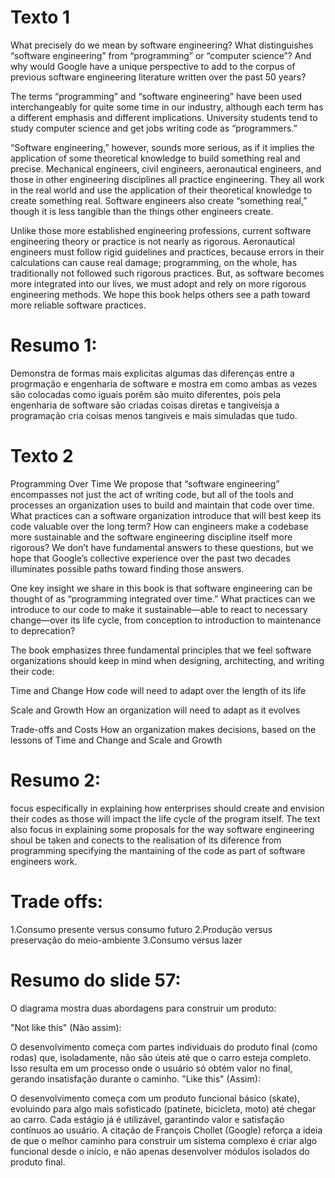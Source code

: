# Texto 1
What precisely do we mean by software engineering? What distinguishes “software engineering” from “programming” or “computer science”? And why would Google have a unique perspective to add to the corpus of previous software engineering literature written over the past 50 years?
 
The terms “programming” and “software engineering” have been used interchangeably for quite some time in our industry, although each term has a different emphasis and different implications. University students tend to study computer science and get jobs writing code as “programmers.”
 
“Software engineering,” however, sounds more serious, as if it implies the application of some theoretical knowledge to build something real and precise. Mechanical engineers, civil engineers, aeronautical engineers, and those in other engineering disciplines all practice engineering. They all work in the real world and use the application of their theoretical knowledge to create something real. Software engineers also create “something real,” though it is less tangible than the things other engineers create.
 
Unlike those more established engineering professions, current software engineering theory or practice is not nearly as rigorous. Aeronautical engineers must follow rigid guidelines and practices, because errors in their calculations can cause real damage; programming, on the whole, has traditionally not followed such rigorous practices. But, as software becomes more integrated into our lives, we must adopt and rely on more rigorous engineering methods. We hope this book helps others see a path toward more reliable software practices.

# Resumo 1:
Demonstra de formas mais explicitas algumas das diferenças entre a progrmação e engenharia de software e mostra em como ambas as vezes são colocadas como iguais porêm são muito diferentes, pois pela engenharia de software são criadas coisas diretas e tangiveisja a programação cria coisas menos tangiveis e mais simuladas que tudo.


# Texto 2
Programming Over Time
We propose that “software engineering” encompasses not just the act of writing code, but all of the tools and processes an organization uses to build and maintain that code over time. What practices can a software organization introduce that will best keep its code valuable over the long term? How can engineers make a codebase more sustainable and the software engineering discipline itself more rigorous? We don’t have fundamental answers to these questions, but we hope that Google’s collective experience over the past two decades illuminates possible paths toward finding those answers.
 
One key insight we share in this book is that software engineering can be thought of as “programming integrated over time.” What practices can we introduce to our code to make it sustainable—able to react to necessary change—over its life cycle, from conception to introduction to maintenance to deprecation?
 
The book emphasizes three fundamental principles that we feel software organizations should keep in mind when designing, architecting, and writing their code:
 
Time and Change
How code will need to adapt over the length of its life
 
Scale and Growth
How an organization will need to adapt as it evolves
 
Trade-offs and Costs
How an organization makes decisions, based on the lessons of Time and Change and Scale and Growth

# Resumo 2:
focus especifically in explaining how enterprises should create and envision their codes as those will impact the life cycle of the program itself.
The text also focus in explaining some proposals for the way software engineering shoul be taken and conects to the realisation of its diference from programming specifying the mantaining of the code as part of software engineers work.


# Trade offs:
1.Consumo presente versus consumo futuro
2.Produção versus preservação do meio-ambiente
3.Consumo versus lazer


# Resumo do slide 57:
O diagrama mostra duas abordagens para construir um produto:

"Not like this" (Não assim):

O desenvolvimento começa com partes individuais do produto final (como rodas) que, isoladamente, não são úteis até que o carro esteja completo.
Isso resulta em um processo onde o usuário só obtém valor no final, gerando insatisfação durante o caminho.
"Like this" (Assim):

O desenvolvimento começa com um produto funcional básico (skate), evoluindo para algo mais sofisticado (patinete, bicicleta, moto) até chegar ao carro.
Cada estágio já é utilizável, garantindo valor e satisfação contínuos ao usuário.
A citação de François Chollet (Google) reforça a ideia de que o melhor caminho para construir um sistema complexo é criar algo funcional desde o início, e não apenas desenvolver módulos isolados do produto final.